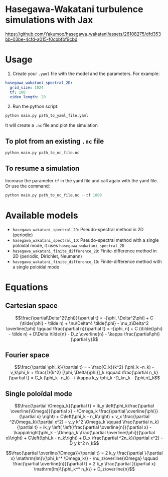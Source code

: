 # Hasegawa-Wakatani turbulence simulations with Jax
https://github.com/Yakumoo/hasegawa_wakatani/assets/26108275/dfd353bb-03be-4cfd-a015-f0cbbfbf9cbd



# Usage
1. Create your `.yaml` file with the model and the parameters. For example:
```yaml
hasegawa_wakatani_spectral_2D:
  grid_size: 1024
  tf: 100
  video_length: 20
```
2. Run the python script:
```python
python main.py path_to_yaml_file.yaml
```
It will create a `.nc` file and plot the simulation

## To plot from an existing `.nc` file
```python
python main.py path_to_nc_file.nc
```

## To resume a simulation
Increase the parameter `tf` in the yaml file and call again with the yaml file.
Or use the command:
```python
python main.py path_to_nc_file.nc --tf 1000
```

# Available models
- `hasegawa_wakatani_spectral_2D`: Pseudo-spectral method in 2D (periodic)
- `hasegawa_wakatani_spectral_1D`: Pseudo-spectral method with a single poloïdal mode, it uses `hasegawa_wakatani_spectral_2D`
- `hasegawa_wakatani_finite_difference_2D`: Finite-difference method in 2D (periodic, Dirichlet, Neumann)
- `hasegawa_wakatani_finite_difference_1D`: Finite-difference method with a single poloïdal mode


# Equations
## Cartesian space
$$\frac{\partial\Delta^2{\phi}}{\partial t} = -[\phi, \Delta^2\phi] + C (\tilde{\phi} - \tilde n) + \nu\Delta^4 \tilde{\phi} - \nu_z\Delta^2 \overline{\phi} \qquad \frac{\partial n}{\partial t} = -[\phi, n] + C (\tilde{\phi} - \tilde n) + D\Delta \tilde{n} - D_z \overline{n} - \kappa \frac{\partial\phi}{\partial y}$$
## Fourier space
$$\frac{\partial \phi_k}{\partial t} = - \frac{C_k}{k^2} (\phi_k -n_k) - ν_k\phi_k + \frac{1}{k^2} [\phi, \Delta{\phi}]_k \qquad \frac{\partial n_k}{\partial t} = C_k (\phi_k -n_k) - i \kappa k_y \phi_k -D_kn_k - [\phi,n]_k$$
## Single poloïdal mode
$$\frac{\partial \Omega_k}{\partial t} = ik_y \left(\phi_k\frac{\partial \overline{\Omega}}{\partial x} - \Omega_k \frac{\partial \overline{\phi}}{\partial x} \right) + C\left(\phi_k - n_k\right) + ν_x \frac{\partial ^2\Omega_k}{\partial x^2} - ν_y k^2 \Omega_k \qquad \frac{\partial n_k}{\partial t} = ik_y \left( \left(\frac{\partial \overline{n}}{\partial x} - \kappa\right)\phi_k - \Omega_k \frac{\partial \overline{\phi}}{\partial x}\right) + C\left(\phi_k - n_k\right) + D_x \frac{\partial ^2n_k}{\partial x^2} - D_y k^2 n_k$$

$$\frac{\partial \overline{\Omega}}{\partial t} = 2 k_y \frac{\partial }{\partial x} \mathrm{Im}\{\phi_k^* \Omega_k\} - \nu_z\overline{\Omega} \qquad \frac{\partial \overline{n}}{\partial t} = 2 k_y \frac{\partial }{\partial x} \mathrm{Im}\{\phi_k^* n_k\} + D_z\overline{n}$$


